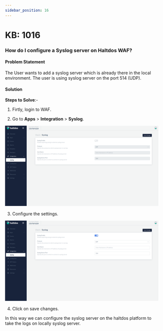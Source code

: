 ```yaml
---
sidebar_position: 16
---
```


# KB: 1016

### **How do I configure a Syslog server on Haltdos WAF?**

#### **Problem Statement**

The User wants to add a syslog server which is already there in the local environment. The user is using syslog server on the port 514 (UDP).

#### **Solution**

**Steps to Solve**:-

1. Firtly, login to WAF.

2. Go to **Apps** > **Integration** > **Syslog**.

![kb-1016](/img/waf/kb/v2/syslog_kb_1016_1.png)

3. Configure the settings.

![kb-1016](/img/waf/kb/v2/syslog_kb_1016_2.png)

4. Click on save changes.

In this way we can configure the syslog server on the haltdos platform to take the logs on locally syslog server.